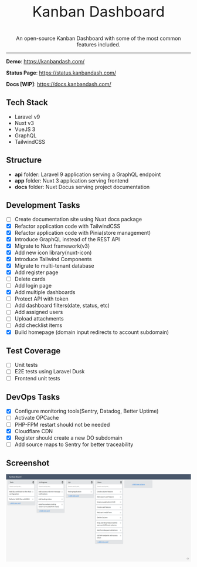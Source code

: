 <p align="center" style="font-size: 40px">
  Kanban Dashboard
</p>
<p align="center">
  An open-source Kanban Dashboard with some of the most common features included.
</p>

------

**Demo**: https://kanbandash.com/

**Status Page**: https://status.kanbandash.com/

**Docs [WIP]**: https://docs.kanbandash.com/

## Tech Stack
- Laravel v9
- Nuxt v3
- VueJS 3
- GraphQL
- TailwindCSS

## Structure
- **api** folder: Laravel 9 application serving a GraphQL endpoint
- **app** folder: Nuxt 3 application serving frontend
- **docs** folder: Nuxt Docus serving project documentation

## Development Tasks
- [ ] Create documentation site using Nuxt docs package
- [x] Refactor application code with TailwindCSS
- [x] Refactor application code with Pinia(store management)
- [x] Introduce GraphQL instead of the REST API
- [x] Migrate to Nuxt framework(v3)
- [x] Add new icon library(nuxt-icon)
- [x] Introduce Tailwind Components
- [x] Migrate to multi-tenant database
- [x] Add register page
- [ ] Delete cards
- [ ] Add login page
- [x] Add multiple dashboards
- [ ] Protect API with token
- [ ] Add dashboard filters(date, status, etc)
- [ ] Add assigned users
- [ ] Upload attachments
- [ ] Add checklist items
- [x] Build homepage (domain input redirects to account subdomain)

## Test Coverage
- [ ] Unit tests
- [ ] E2E tests using Laravel Dusk
- [ ] Frontend unit tests

## DevOps Tasks
- [x] Configure monitoring tools(Sentry, Datadog, Better Uptime)
- [ ] Activate OPCache
- [ ] PHP-FPM restart should not be needed
- [x] Cloudflare CDN
- [x] Register should create a new DO subdomain
- [ ] Add source maps to Sentry for better traceability

## Screenshot
![Screenshot](./docs/public/screenshot.png)
